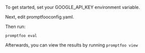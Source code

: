To get started, set your GOOGLE_API_KEY environment variable.

Next, edit promptfooconfig.yaml.

Then run:
```
promptfoo eval
```

Afterwards, you can view the results by running `promptfoo view`
